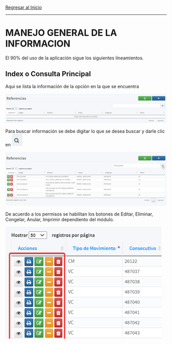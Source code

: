 [Regresar al Inicio](../README.MD)

---
# MANEJO GENERAL DE LA INFORMACION

El 90% del uso de la aplicación sigue los siguientes líneamientos.

## Index o Consulta Principal

Aqui se lista la información de la opción en la que se encuentra

![Manejo General](../recursos/img/manejo-general.png)

Para buscar información se debe digitar lo que se desea buscar y darle clic en ![buscar](../recursos/img/buscar.png)

![buscar-index](../recursos/img/buscar-index.png)

De acuerdo a los permisos se habilitan los botones de Editar, Eliminar, Congelar, Anular, Imprimir dependiento del módulo.

![opciones](../recursos/img/opciones.png)
